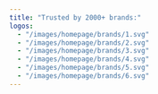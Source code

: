 ```yaml
---
title: "Trusted by 2000+ brands:"
logos:
  - "/images/homepage/brands/1.svg"
  - "/images/homepage/brands/2.svg"
  - "/images/homepage/brands/3.svg"
  - "/images/homepage/brands/4.svg"
  - "/images/homepage/brands/5.svg"
  - "/images/homepage/brands/6.svg"
---
```


